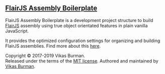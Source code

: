 [FlairJS Assembly Boilerplate](https://flairjs.com/templates/#/asm)
---

FlairJS Assembly Boilerplate is a development project structure to build [FlairJS](https://flairjs.com) assembly using true object orientated features in plain vanilla JavaScript.

It provides the optimized configuration settings for organizing and building FlairJS assemblies. Find more about this [here](https://flairjs.com/templates/#/asm).



Copyright &copy; 2017-2019 Vikas Burman.<br/>
Released under the terms of the [MIT license](https://github.com/vikasburman/flairjs-fabric/blob/master/LICENSE). Authored and maintained by [Vikas Burman](https://www.linkedin.com/in/vikasburman/). 